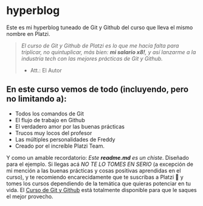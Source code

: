 # hyperblog

Este es mi hyperblog tuneado de Git y Github del curso que lleva el mismo nombre en Platzi.

> _El curso de Git y Github de Platzi es lo que me hacía falta para triplicar, no quintuplicar, más bien: **mi salario x8!**, y así lanzarme a la industria tech con las mejores prácticas de Git y Github._
>
> - Att.: El Autor

## En este curso vemos de todo (incluyendo, pero **no** limitando a):

- Todos los comandos de Git
- El flujo de trabajo en Github
- El verdadero amor por las buenas prácticas
- Trucos muy locos del profesor
- Las múltiples personalidades de Freddy
- Creado por el increíble Platzi Team.

Y como un amable recordatorio: _Este **readme.md** es un chiste_. Diseñado para el ejemplo. Si llegas acá _NO TE LO TOMES EN SERIO_ (a excepción de mi mención a las buenas prácticas y cosas positivas aprendidas en el curso), y te recomiendo encarecidamente que te suscribas a Platzi 💚 y tomes los cursos dependiendo de la temática que quieras potenciar en tu vida. El [Curso de Git y Github](https://platzi.com/cursos/git-github) está totalmente disponible para que le saques el mejor provecho.
